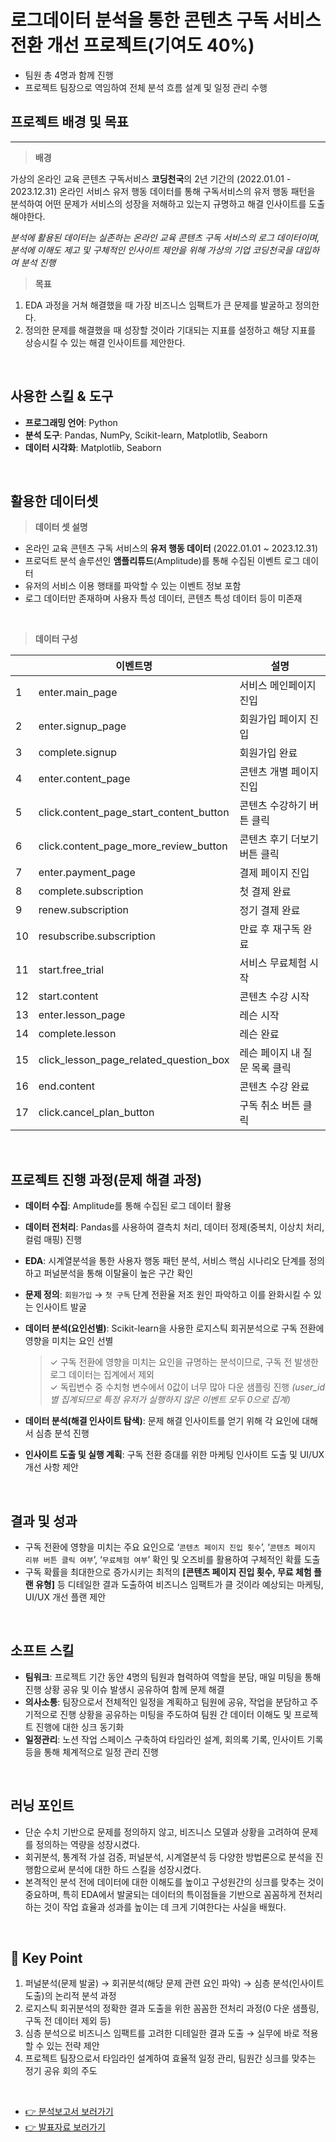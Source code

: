 # 로그데이터 분석을 통한 콘텐츠 구독 서비스 전환 개선 프로젝트(기여도 40%)
- 팀원 총 4명과 함께 진행
- 프로젝트 팀장으로 역임하여 전체 분석 흐름 설계 및 일정 관리 수행

## 프로젝트 배경 및 목표

---

> **배경**

가상의 온라인 교육 콘텐츠 구독서비스 **코딩천국**의 2년 기간의 (2022.01.01 - 2023.12.31) 온라인 서비스 유저 행동 데이터를 통해 구독서비스의 유저 행동 패턴을 분석하여 어떤 문제가 서비스의 성장을 저해하고 있는지 규명하고 해결 인사이트를 도출해야한다.

*분석에 활용된 데이터는 실존하는 온라인 교육 콘텐츠 구독 서비스의 로그 데이터이며, 분석에 이해도 제고 및 구체적인 인사이트 제안을 위해 가상의 기업 코딩천국을 대입하여 분석 진행*

> **목표**

1. EDA 과정을 거쳐 해결했을 때 가장 비즈니스 임팩트가 큰 문제를 발굴하고 정의한다.
2. 정의한 문제를 해결했을 때 성장할 것이라 기대되는 지표를 설정하고 해당 지표를 상승시킬 수 있는 해결 인사이트를 제안한다.
<br>

## **사용한 스킬 & 도구**

- **프로그래밍 언어**: Python
- **분석 도구**: Pandas, NumPy, Scikit-learn, Matplotlib, Seaborn
- **데이터 시각화**: Matplotlib, Seaborn
<br>

## 활용한 데이터셋

> **데이터 셋 설명**
- 온라인 교육 콘텐츠 구독 서비스의 **유저 행동 데이터** (2022.01.01 ~ 2023.12.31)
- 프로덕트 분석 솔루션인 **앰플리튜드**(Amplitude)를 통해 수집된 이벤트 로그 데이터
- 유저의 서비스 이용 행태를 파악할 수 있는 이벤트 정보 포함
- 로그 데이터만 존재하며 사용자 특성 데이터, 콘텐츠 특성 데이터 등이 미존재
<br>

> **데이터 구성**

|  | 이벤트명 | 설명 |
| --- | --- | --- |
| 1 | enter.main_page | 서비스 메인페이지 진입 |
| 2 | enter.signup_page | 회원가입 페이지 진입 |
| 3 | complete.signup | 회원가입 완료 |
| 4 | enter.content_page | 콘텐츠 개별 페이지 진입 |
| 5 | click.content_page_start_content_button | 콘텐츠 수강하기 버튼 클릭 |
| 6 | click.content_page_more_review_button | 콘텐츠 후기 더보기 버튼 클릭 |
| 7 | enter.payment_page | 결제 페이지 진입 |
| 8 | complete.subscription | 첫 결제 완료 |
| 9 | renew.subscription | 정기 결제 완료 |
| 10 | resubscribe.subscription | 만료 후 재구독 완료 |
| 11 | start.free_trial | 서비스 무료체험 시작 |
| 12 | start.content | 콘텐츠 수강 시작 |
| 13 | enter.lesson_page | 레슨 시작 |
| 14 | complete.lesson | 레슨 완료 |
| 15 | click_lesson_page_related_question_box | 레슨 페이지 내 질문 목록 클릭 |
| 16 | end.content | 콘텐츠 수강 완료 |
| 17 | click.cancel_plan_button | 구독 취소 버튼 클릭 |
<br>

## 프로젝트 진행 과정(문제 해결 과정)

- **데이터 수집**: Amplitude를 통해 수집된 로그 데이터 활용
- **데이터 전처리**: Pandas를 사용하여 결측치 처리, 데이터 정제(중복치, 이상치 처리, 컬럼 매핑) 진행
- **EDA**: 시계열분석을 통한 사용자 행동 패턴 분석, 서비스 핵심 시나리오 단계를 정의하고 퍼널분석을 통해 이탈율이 높은 구간 확인
- **문제 정의**: `회원가입` → `첫 구독` 단계 전환율 저조 원인 파악하고 이를 완화시킬 수 있는 인사이트 발굴
- **데이터 분석(요인선별)**: Scikit-learn을 사용한 로지스틱 회귀분석으로 구독 전환에 영향을 미치는 요인 선별

  > ✓ 구독 전환에 영향을 미치는 요인을 규명하는 분석이므로, 구독 전 발생한 로그 데이터는 집계에서 제외\
  > ✓ 독립변수 중 수치형 변수에서 0값이 너무 많아 다운 샘플링 진행 *(user_id별 집계되므로 특정 유저가 실행하지 않은 이벤트 모두 0으로 집계)*

- **데이터 분석(해결 인사이트 탐색)**: 문제 해결 인사이트를 얻기 위해 각 요인에 대해서 심층 분석 진행
- **인사이트 도출 및 실행 계획**: 구독 전환 증대를 위한 마케팅 인사이트 도출 및 UI/UX 개선 사항 제안
<br>

## **결과 및 성과**

- 구독 전환에 영향을 미치는 주요 요인으로 ‘`콘텐츠 페이지 진입 횟수`’, ‘`콘텐츠 페이지 리뷰 버튼 클릭 여부`’, ‘`무료체험 여부`’ 확인 및 오즈비를 활용하여 구체적인 확률 도출
- 구독 확률을 최대한으로 증가시키는 최적의 **[콘텐츠 페이지 진입 횟수, 무료 체험 플랜 유형]** 등 디테일한 결과 도출하여 비즈니스 임팩트가 클 것이라 예상되는 마케팅, UI/UX 개선 플랜 제안
<br>

## 소프트 스킬

- **팀워크**: 프로젝트 기간 동안 4명의 팀원과 협력하여 역할을 분담, 매일 미팅을 통해 진행 상황 공유 및 이슈 발생시 공유하여 함께 문제 해결
- **의사소통**: 팀장으로서 전체적인 일정을 계획하고 팀원에 공유, 작업을 분담하고 주기적으로 진행 상황을 공유하는 미팅을 주도하여 팀원 간 데이터 이해도 및 프로젝트 진행에 대한 싱크 동기화
- **일정관리**: 노션 작업 스페이스 구축하여 타임라인 설계, 회의록 기록, 인사이트 기록 등을 통해 체계적으로 일정 관리 진행
<br>

## 러닝 포인트

- 단순 수치 기반으로 문제를 정의하지 않고, 비즈니스 모델과 상황을 고려하여 문제를 정의하는 역량을 성장시켰다.
- 회귀분석, 통계적 가설 검증, 퍼널분석, 시계열분석 등 다양한 방법론으로 분석을 진행함으로써 분석에 대한 하드 스킬을 성장시켰다.
- 본격적인 분석 전에 데이터에 대한 이해도를 높이고 구성원간의 싱크를 맞추는 것이 중요하며, 특히 EDA에서 발굴되는 데이터의 특이점들을 기반으로 꼼꼼하게 전처리하는 것이 작업 효율과 성과를 높이는 데 크게 기여한다는 사실을 배웠다.
<br>

## **🔑 Key Point**

1. 퍼널분석(문제 발굴) → 회귀분석(해당 문제 관련 요인 파악) → 심층 분석(인사이트 도출)의 논리적 분석 과정
2. 로지스틱 회귀분석의 정확한 결과 도출을 위한 꼼꼼한 전처리 과정(0 다운 샘플링, 구독 전 데이터 제외 등)
3. 심층 분석으로 비즈니스 임팩트를 고려한 디테일한 결과 도출 → 실무에 바로 적용할 수 있는 전략 제안
4. 프로젝트 팀장으로서 타임라인 설계하여 효율적 일정 관리, 팀원간 싱크를 맞추는 정기 공유 회의 주도
<br>

- [👉 분석보고서 보러가기]('https://github.com/harrym8n/Proj_Subscription_Platform/blob/main/%E1%84%8F%E1%85%A9%E1%86%AB%E1%84%90%E1%85%A6%E1%86%AB%E1%84%8E%E1%85%B3%E1%84%80%E1%85%AE%E1%84%83%E1%85%A9%E1%86%A8%E1%84%89%E1%85%A5%E1%84%87%E1%85%B5%E1%84%89%E1%85%B3_%E1%84%87%E1%85%AE%E1%86%AB%E1%84%89%E1%85%A5%E1%86%A8%E1%84%87%E1%85%A9%E1%84%80%E1%85%A9%E1%84%89%E1%85%A5_%E1%84%86%E1%85%AE%E1%86%AB%E1%84%89%E1%85%A1%E1%86%BC%E1%84%92%E1%85%A7%E1%86%A8.pdf')
- [👉 발표자료 보러가기]('https://github.com/harrym8n/Proj_Subscription_Platform/blob/main/%E1%84%8F%E1%85%A9%E1%86%AB%E1%84%90%E1%85%A6%E1%86%AB%E1%84%8E%E1%85%B3%E1%84%80%E1%85%AE%E1%84%83%E1%85%A9%E1%86%A8%E1%84%89%E1%85%A5%E1%84%87%E1%85%B5%E1%84%89%E1%85%B3_%E1%84%87%E1%85%A1%E1%86%AF%E1%84%91%E1%85%AD%E1%84%8C%E1%85%A1%E1%84%85%E1%85%AD_%E1%84%86%E1%85%AE%E1%86%AB%E1%84%89%E1%85%A1%E1%86%BC%E1%84%92%E1%85%A7%E1%86%A8.pdf')

